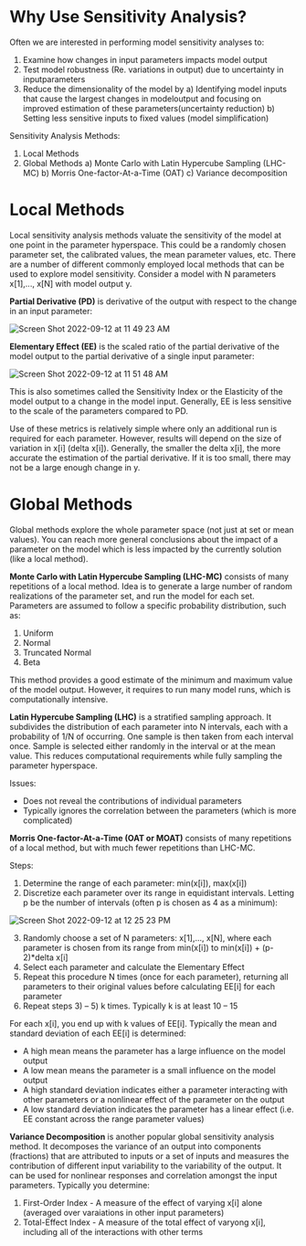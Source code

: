 # Why Use Sensitivity Analysis?

Often we are interested in performing model sensitivity analyses to:
1) Examine how changes in input parameters impacts model output
2) Test model robustness (Re. variations in output) due to uncertainty in inputparameters
3) Reduce the dimensionality of the model by
   a) Identifying model inputs that cause the largest changes in modeloutput and focusing on improved estimation of these parameters(uncertainty reduction)
   b) Setting less sensitive inputs to fixed values (model simplification)
   
Sensitivity Analysis Methods:
1) Local Methods
2) Global Methods
   a) Monte Carlo with Latin Hypercube Sampling (LHC-MC)
   b) Morris One-factor-At-a-Time (OAT)
   c) Variance decomposition

# Local Methods

Local sensitivity analysis methods valuate the sensitivity of the model at one point in the parameter hyperspace. This could be a randomly chosen parameter set, the calibrated values, the mean parameter values, etc. There are a number of different commonly employed local methods that can be used to explore model sensitivity. Consider a model with N parameters x[1],..., x[N] with model output y.

**Partial Derivative (PD)** is derivative of the output with respect to the change in an input parameter:

![Screen Shot 2022-09-12 at 11 49 23 AM](https://user-images.githubusercontent.com/111301407/189698968-86f16ca2-4c3f-4d82-9587-ea93238af1f2.png)

**Elementary Effect (EE)** is the scaled ratio of the partial derivative of the model output to the partial derivative of a single input parameter:

![Screen Shot 2022-09-12 at 11 51 48 AM](https://user-images.githubusercontent.com/111301407/189699493-7d059c7a-e896-4c2c-b3fa-d042a559e097.png)

This is also sometimes called the Sensitivity Index or the Elasticity of the model output to a change in the model input. Generally, EE is less sensitive to the scale of the parameters compared to PD.

Use of these metrics is relatively simple where only an additional run is required for each parameter. However, results will depend on the size of variation in x[i] (delta x[i]). Generally, the smaller the delta x[i], the more accurate the estimation of the partial derivative. If it is too small, there may not be a large enough change in y. 

# Global Methods

Global methods explore the whole parameter space (not just at set or mean values). You can reach more general conclusions about the impact of a parameter on the model which is less impacted by the currently solution (like a local method). 

**Monte Carlo with Latin Hypercube Sampling (LHC-MC)** consists of many repetitions of a local method. Idea is to generate a large number of random realizations of the parameter set, and run the model for each set. Parameters are assumed to follow a specific probability distribution, such as:
1) Uniform
2) Normal
3) Truncated Normal
4) Beta

This method provides a good estimate of the minimum and maximum value of the model output. However, it requires to run many model runs, which is computationally intensive. 

**Latin Hypercube Sampling (LHC)** is a stratified sampling approach. It subdivides the distribution of each parameter into N intervals, each with a probability of 1/N of occurring. One sample is then taken from each interval once. Sample is selected either randomly in the interval or at the mean value. This reduces computational requirements while fully sampling the parameter hyperspace. 

Issues: 
- Does not reveal the contributions of individual parameters
- Typically ignores the correlation between the parameters (which is more complicated)

**Morris One-factor-At-a-Time (OAT or MOAT)** consists of many repetitions of a local method, but with much fewer repetitions than LHC-MC. 

Steps:
1) Determine the range of each parameter: min(x[i]), max(x[i])
2) Discretize each parameter over its range in equidistant intervals. Letting p be the number of intervals (often p is chosen as 4 as a minimum):

![Screen Shot 2022-09-12 at 12 25 23 PM](https://user-images.githubusercontent.com/111301407/189706545-e6353565-ef07-48dd-beb5-2de8b5ffb95f.png)

3) Randomly choose a set of N parameters: x[1],..., x[N], where each parameter is chosen from its range from min(x[i]) to min(x[i]) + (p-2)*delta x[i]
4) Select each parameter and calculate the Elementary Effect
5) Repeat this procedure N times (once for each parameter), returning all parameters to their original values before calculating EE[i] for each parameter
6) Repeat steps 3) – 5) k times. Typically k is at least 10 – 15

For each x[i], you end up with k values of EE[i]. Typically the mean and standard deviation of each EE[i] is determined:
- A high mean means the parameter has a large influence on the model output
- A low mean means the parameter is a small influence on the model output
- A high standard deviation indicates either a parameter interacting with other parameters or a nonlinear effect of the parameter on the output
- A low standard deviation indicates the parameter has a linear effect (i.e. EE constant across the range parameter values)

**Variance Decomposition** is another popular global sensitivity analysis method. It decomposes the variance of an output into components (fractions) that are attributed to inputs or a set of inputs and measures the contribution of different input variability to the variability of the output. It can be used for nonlinear responses and correlation amongst the input parameters. Typically you determine:
1) First-Order Index - A measure of the effect of varying x[i] alone (averaged over varaiations in other input parameters)
2) Total-Effect Index - A measure of the total effect of varyong x[i], including all of the interactions with other terms
